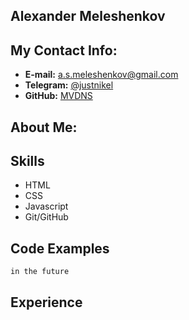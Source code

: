 ## Alexander Meleshenkov

## My Contact Info:

* **E-mail:** [a.s.meleshenkov@gmail.com](a.s.meleshenkov@gmail.com)
* **Telegram:** [@justnikel](https://t.me/justnikel)
* **GitHub:** [MVDNS](https://github.com/MVDNS)

## About Me:

## Skills
* HTML
* CSS
* Javascript
* Git/GitHub

## Code Examples
`in the future`

## Experience
